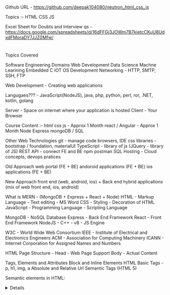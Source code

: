 # ###################################
Github URL - https://github.com/deepak104080/neutron_html_css_js

Topics :-
HTML
CSS
JS


Excel Sheet for Doubts and Interview qs - https://docs.google.com/spreadsheets/d/16dFFGj3JOWm7B7kietcCKuU8UdxdFMoraDY7JJZ0Mfw/


# ##################################

Topics Covered


Software Engineering Domains
Web Development
Data Science
Machne Learining
Embedded C
IOT
OS Development
Networking - HTTP, SMTP, SSH, FTP


Web Development - Creating web applications


Langugaes??? - JavaScript(NodeJS), java, php, python, perl, ror, .NET, kotlin, golang


Server - Space on internet where your application is hosted
Client - Your Browser



Course Content :-
html
css
js - Approx 1 Month
react / Angular - Approx 1 Month
Node
Express
mongoDB / SQL

Other Web Technologies
git - manage code
browsers, IDE
css libraries - bootstrap / foundation, materialUI
TypeScript - library of js (JQuery - library of JS)
REST API - connect FE and BE
npm
postman
SQL
Hosting - Cloud concepts, devops pratices



Old Approach
web portal (FE + BE)
andoroid applications (FE + BE)
ios applications (FE + BE)

New Approach
front end (web, android, ios) + Back end
hybrid applications (mix of web front end, ios, android)





What is MERN - (MongoDB + Express + React + Node)
HTML - Markup Language - Text editing - MS Word
CSS - Styling - Decoration of HTML
JavaScript - Programming Language - Scripting Language


MongoDB - NoSQL Database
Express - Back End Framework
React - Front End Framework
NodeJS - C++ - v8 - JS Engine


W3C - World Wide Web Consortium
IEEE - Institute of Electrical and Electronics Engineers
ACM - Association for Computing Machinery
ICANN - Internet Corporation for Assigned Names and Numbers



HTML Page Structure - 
Head - Web Page Support
Body - Actual Content


Tags, Elements and Attributes
Block and Inline Elements
HTML Basic Tags - p, h1, img, a
Absolute and Relative Url
Semantic Tags (HTML 5)

Semantic elements in HTML:
<article>
<aside>
<details>
<figcaption>
<figure>
<footer>
<header>
<main>
<mark>
<nav>
<section>
<summary>
<time>

List - ol, ul
Table
Forms


Read - GET vs POST - HTML Form Submission




-------------------------------------------


JS - JavaScript - Netscape - Brendan Eich


C/C++ - compiler, interprter - gcc
Java - .java (JDK, JRE, JVM)

JS - JavaScript Engine
Chrome - v8
Firefox - Surveymonkey


Browser - (v8) - scripting langugae
NodeJS - (v8) - programming language

NodeJS - Written in C++ - (v8 + node packages + libuv ) - 2009


client - browser
server - back-end/hosting

------------------------------------


programming - software developer - domains
--web developer
--data analyst/scientist (SQL, Query langugae)
--ethical hackers (programming, databases)
--iot (embedded c, java, .DET, C++)
--ai (python, iot, sql)
--machine learning
--dev of os (C/C++)
-- dev os hardware based applications


--------------------------------------------


How to decide technology :-
older software
resources
server and databases
speed, application criticality
number of users
trending
community
future

--------------------------------------


Programming Language Stacks :-
js stack - combination of technologies
java stack
python stack
ror
golang
php stacks
.NET



Apache - tool - virtual server
Dev + Ops - operations on Dev (Cloud)



JavaScript Stacks :-

Front end framework/libraries - React, Angular, Viu, backboneJS, Meteor. jQuery
Back end framework - express, Koa, nextJs, Blitzjs
Database - sql, mongodb

MERN - MongoDB Express React NodeJS
MEAN - MongoDB Express Angular NodeJS


How to run JS :-
online tool/console - jsfiddle, codepen
.js files - 1) node - js file, 2) browser - attach js file with html and then run



Variables - https://jsfiddle.net/deepak104080/06d2Lwr1/1/
Function - https://jsfiddle.net/deepak104080/kcarsv03/2/
Scope - https://jsfiddle.net/deepak104080/8cy5aet9/3/

var let const - https://jsfiddle.net/deepak104080/erpdsjx5/2/
Hoisting - https://jsfiddle.net/deepak104080/jh2krge1/1/
if else - https://jsfiddle.net/deepak104080/7s1L69h5/2/

Loop, Var Misc - https://jsfiddle.net/deepak104080/4dpfv2cq/6/
Type Conversion and Coercion - https://jsfiddle.net/deepak104080/bk3cvtyL/2/
Array Methods - https://jsfiddle.net/deepak104080/1mbn2r5L/3/


ES6 - https://jsfiddle.net/deepak104080/kL1q75tr/7/
Arrow Function - https://jsfiddle.net/deepak104080/us7pv861/5/


12th April 2022 - Tuesday
ES6 2 - https://jsfiddle.net/deepak104080/mbay7tz6/6/
Closure - https://jsfiddle.net/deepak104080/4sm3g1dc/6/


13th April 2022 - wednesday
Closure Example - https://jsfiddle.net/deepak104080/n01prehf/18/
Array Methods - https://jsfiddle.net/deepak104080/fc2kwevn/3/


14th April 2022 - Thursday
Array map reduce filter - https://jsfiddle.net/deepak104080/tsdxrok6/1/
Object - https://jsfiddle.net/deepak104080/oznb3xje/2/
Assignments - https://jsfiddle.net/deepak104080/6xkw5n2v/17/


15th April 2022 - Friday
Bootstrap - Include in files - bootstrap.html
Object methods - https://jsfiddle.net/deepak104080/kfngp241/6/
Deep copy vs shallow copy - https://jsfiddle.net/deepak104080/72mjLqpa/2/
Date, String, Math - https://jsfiddle.net/deepak104080/92mzu8fx/4/
Data Input using NodeJS - https://shobhitsingh29.medium.com/getting-started-on-codechef-using-javascript-4529be3d8255
Objects - https://developer.mozilla.org/en-US/docs/Web/JavaScript/Reference/Global_Objects/Object
String - https://developer.mozilla.org/en-US/docs/Web/JavaScript/Reference/Global_Objects/String
Array - https://developer.mozilla.org/en-US/docs/Web/JavaScript/Reference/Global_Objects/Array



HOF - 
Closure - Curry - 
Prototype and Inheritance - 
OOPS and Constructor - 
BOM - 
DOM - 
Selection, Manipulation - 
Creation - 
Event Bubblin - 
DOM Events - 